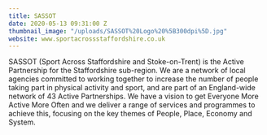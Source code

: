 ```yaml
---
title: SASSOT
date: 2020-05-13 09:31:00 Z
thumbnail_image: "/uploads/SASSOT%20Logo%20%5B300dpi%5D.jpg"
website: www.sportacrossstaffordshire.co.uk
---
```


SASSOT (Sport Across Staffordshire and Stoke-on-Trent) is the Active Partnership for the Staffordshire sub-region. We are a network of local agencies committed to working together
to increase the number of people taking part in physical activity and sport, and are part of an England-wide network of 43 Active Partnerships. We have a vision to get Everyone More Active More Often and we deliver a range of services and programmes to achieve this, focusing on the key themes of People, Place, Economy and System.
